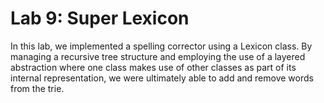 # Lab 9: Super Lexicon

In this lab, we implemented a spelling corrector using a Lexicon class. By managing a recursive tree structure and employing the use of a layered abstraction where one class makes use of other classes as part of its internal representation, we were ultimately able to add and remove words from the trie.
